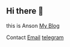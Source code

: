 ## Hi there 👋

this is Anson
[My Blog](https://blog.anson.fun)

Contact
[Email](i@ansonqu.com)
[telegram](https://t.me/ansonquu)
